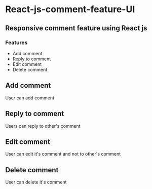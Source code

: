# React-js-comment-feature-UI

## Responsive comment feature using React js
### Features
- Add comment
- Reply to comment
- Edit comment
- Delete comment

## Add comment
User can add comment

## Reply to comment
Users can reply to other's comment

## Edit comment
User can edit it's comment and not to other's comment

## Delete comment
User can delete it's comment